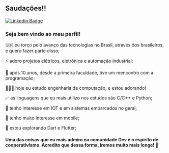 ## Saudações!!
[![Linkedin Badge](https://img.shields.io/badge/-LinkedIn-blue?style=flat-square&logo=Linkedin&logoColor=white&link=https://www.linkedin.com/in/fabio-machado-b932a476/)](https://www.linkedin.com/in/fabio-machado-b932a476/)
### Seja bem vindo ao meu perfil!

🇧🇷 eu torço pelo avanço das tecnologias no Brasil, através dos brasileiros, e quero fazer parte disso;

⚡ adoro projetos elétricos, eletrônica e automação industrial;

🧡 após 10 anos, desde a primeira faculdade, tive um reencontro com a programação;

👨🏾‍💻 hoje eu estudo engenharia da computação, e estou adorando!

✅ as linguagens que eu mais utilizo nos estudos são C/C++ e Python;

📶 tenho interesse em IOT e em sistemas embarcados no geral;

📱 tenho muito interesse em mobile;

🎯 estou explorando Dart e Flutter;

#### Uma das coisas que eu mais admiro na comunidade Dev é o espírito de cooperativismo. Acredito que dessa forma, iremos muito mais longe! 🚀

